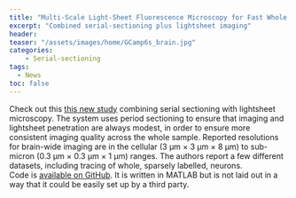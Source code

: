 ```yaml
---
title: "Multi-Scale Light-Sheet Fluorescence Microscopy for Fast Whole Brain Imaging"
excerpt: "Combined serial-sectioning plus lightsheet imaging"
header:
teaser: "/assets/images/home/GCamp6s_brain.jpg"
categories:
    - Serial-sectioning
tags: 
  - News
toc: false
---
```


Check out this [this new study](https://www.ncbi.nlm.nih.gov/pmc/articles/PMC8497830/) combining serial sectioning with lightsheet microscopy. 
The system uses period sectioning to ensure that imaging and lightsheet penetration are always modest, in order to ensure more consistent imaging quality across the whole sample. 
Reported resolutions for brain-wide imaging are in the cellular (3 μm × 3 μm × 8 μm) to sub-micron (0.3 μm × 0.3 μm × 1 μm) ranges. 
The authors report a few different datasets, including tracing of whole, sparsely labelled, neurons.   
Code is [available on GitHub](https://github.com/NeuralCircuits-Behavior/Zhang-Yao-Yin-et-al-2021/). 
It is written in MATLAB but is not laid out in a way that it could be easily set up by a third party. 
